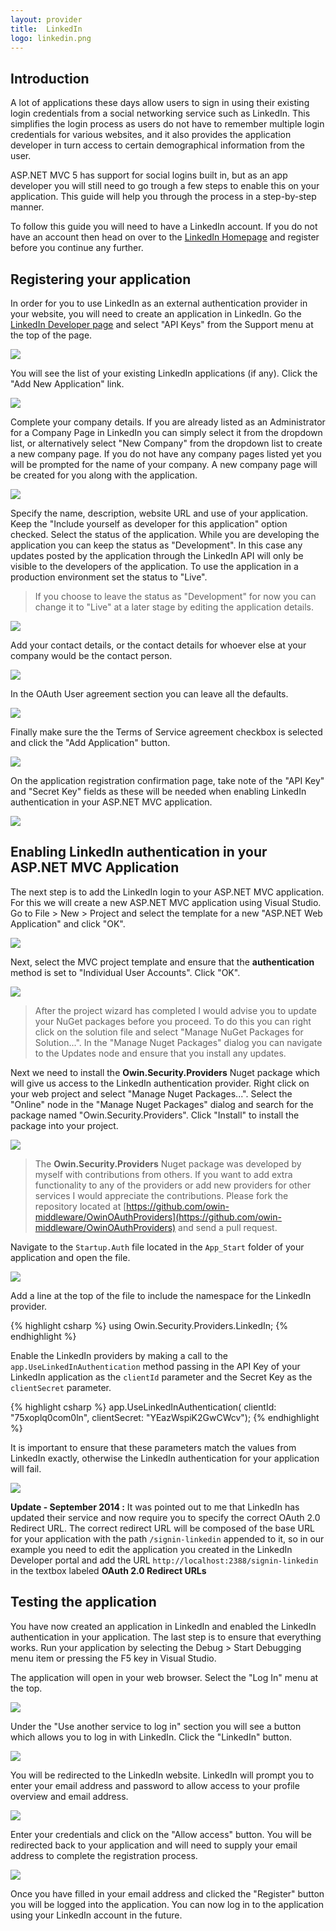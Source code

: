 ```yaml
---
layout: provider
title:  LinkedIn
logo: linkedin.png
---
```

## Introduction
A lot of applications these days allow users to sign in using their existing login credentials from a social networking service such as LinkedIn.  This simplifies the login process as users do not have to remember multiple login credentials for various websites, and it also provides the application developer in turn access to certain demographical information from the user.

ASP.NET MVC 5 has support for social logins built in, but as an app developer you will still need to go trough a few steps to enable this on your application.  This guide will help you through the process in a step-by-step manner.

To follow this guide you will need to have a LinkedIn account.  If you do not have an account then head on over to the [LinkedIn Homepage](http://www.linkedin.com) and register before you continue any further.

## Registering your application
In order for you to use LinkedIn as an external authentication provider in your website, you will need to create an application in LinkedIn.  Go the [LinkedIn Developer page](https://developer.linkedin.com) and select "API Keys" from the Support menu at the top of the page.

![](/images/guides/linkedin/linkedin_api_keys_menu.png)

You will see the list of your existing LinkedIn applications (if any). Click the "Add New Application" link.

![](/images/guides/linkedin/linkedin_application_list.png)

Complete your company details. If you are already listed as an Administrator for a Company Page in LinkedIn you can simply select it from the dropdown list, or alternatively select "New Company" from the dropdown list to create a new company page.  If you do not have any company pages listed yet you will be prompted for the name of your company.  A new company page will be created for you along with the application.

![](/images/guides/linkedin/linkedin_create_app_companyinfo.png)

Specify the name, description, website URL and use of your application.  Keep the "Include yourself as developer for this application" option checked.  Select the status of the application. While you are developing the application you can keep the status as "Development".  In this case any updates posted by the application through the LinkedIn API will only be visible to the developers of the application.  To use the application in a production environment set the status to "Live".  

> If you choose to leave the status as "Development" for now you can change it to "Live" at a later stage by editing the application details.

![](/images/guides/linkedin/linkedin_create_app_applicationinfo.png)

Add your contact details, or the contact details for whoever else at your company would be the contact person.

![](/images/guides/linkedin/linkedin_create_app_contactinfo.png)

In the OAuth User agreement section you can leave all the defaults.

![](/images/guides/linkedin/linkedin_create_app_oauth.png)

Finally make sure the the Terms of Service agreement checkbox is selected and click the "Add Application" button.

![](/images/guides/linkedin/linkedin_create_app_other.png)

On the application registration confirmation page, take note of the "API Key" and "Secret Key" fields as these will be needed when enabling LinkedIn authentication in your ASP.NET MVC application.

![](/images/guides/linkedin/linkedin_create_app_confirmation.png)

## Enabling LinkedIn authentication in your ASP.NET MVC Application
The next step is to add the LinkedIn login to your ASP.NET MVC application.  For this we will create a new ASP.NET MVC application using Visual Studio. Go to File > New > Project and select the template for a new "ASP.NET Web Application" and click "OK".

![](/images/guides/linkedin/new_project.png)

Next, select the MVC project template and ensure that the **authentication** method is set to "Individual User Accounts".  Click "OK".

![](/images/guides/linkedin/new_project_mvc.png)

> After the project wizard has completed I would advise you to update your NuGet packages before you proceed.  To do this you can right click on the solution file and select "Manage NuGet Packages for Solution...".  In the "Manage Nuget Packages" dialog you can navigate to the Updates node and ensure that you install any updates.

Next we need to install the **Owin.Security.Providers** Nuget package which will give us access to the LinkedIn authentication provider.  Right click on your web project and select "Manage Nuget Packages...". Select the "Online" node in the "Manage Nuget Packages" dialog and search for the package named "Owin.Security.Providers".  Click "Install" to install the package into your project.

![](/images/guides/linkedin/nuget_package_dialog.png)

> The **Owin.Security.Providers** Nuget package was developed by myself with contributions from others.  If you want to add extra functionality to any of the providers or add new providers for other services I would appreciate the contributions.  Please fork the repository located at [https://github.com/owin-middleware/OwinOAuthProviders](https://github.com/owin-middleware/OwinOAuthProviders) and send a pull request.

Navigate to the `Startup.Auth` file located in the `App_Start` folder of your application and open the file.

![](/images/guides/linkedin/navigate_startup_auth.png)

Add a line at the top of the file to include the namespace for the LinkedIn provider.

{% highlight csharp %}
using Owin.Security.Providers.LinkedIn;
{% endhighlight %}

Enable the LinkedIn providers by making a call to the `app.UseLinkedInAuthentication` method passing in the API Key of your LinkedIn application as the `clientId` parameter and the Secret Key as the `clientSecret` parameter.

{% highlight csharp %}
app.UseLinkedInAuthentication(
	clientId: "75xoplq0com0ln", 
	clientSecret: "YEazWspiK2GwCWcv");
{% endhighlight %}

It is important to ensure that these parameters match the values from LinkedIn exactly, otherwise the LinkedIn authentication for your application will fail.

![](/images/guides/linkedin/keys_matchup.png)

**Update - September 2014 :**
It was pointed out to me that LinkedIn has updated their service and now require you to specify the correct OAuth 2.0 Redirect URL. The correct redirect URL will be composed of the base URL for your application with the path `/signin-linkedin` appended to it, so in our example you need to edit the application you created in the LinkedIn Developer portal and add the URL `http://localhost:2388/signin-linkedin` in the textbox labeled **OAuth 2.0 Redirect URLs**

## Testing the application
You have now created an application in LinkedIn and enabled the LinkedIn authentication in your application.  The last step is to ensure that everything works.  Run your application by selecting the Debug > Start Debugging menu item or pressing the F5 key in Visual Studio.

The application will open in your web browser.  Select the "Log In" menu at the top.

![](/images/guides/linkedin/application_start_screen.png)

Under the "Use another service to log in" section you will see a button which allows you to log in with LinkedIn.  Click the "LinkedIn" button.

![](/images/guides/linkedin/application_login_screen.png)

You will be redirected to the LinkedIn website.  LinkedIn will prompt you to enter your email address and password to allow access to your profile overview and email address.  

![](/images/guides/linkedin/linkedin_permission.png)

Enter your credentials and click on the "Allow access" button.  You will be redirected back to your application and will need to supply your email address to complete the registration process.

![](/images/guides/linkedin/complete_registration.png)

Once you have filled in your email address and clicked the "Register" button you will be logged into the application.  You can now log in to the application using your LinkedIn account in the future.